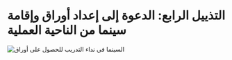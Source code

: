 # التذييل الرابع: الدعوة إلى إعداد أوراق وإقامة سينما من الناحية العملية

![السينما في نداء التدريب للحصول على أوراق](./assets/app-4-cfp.png)

